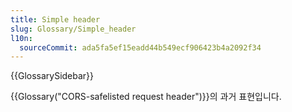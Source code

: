 ```yaml
---
title: Simple header
slug: Glossary/Simple_header
l10n:
  sourceCommit: ada5fa5ef15eadd44b549ecf906423b4a2092f34
---
```


{{GlossarySidebar}}

{{Glossary("CORS-safelisted request header")}}의 과거 표현입니다.
